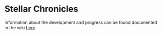 ﻿# Stellar Chronicles

Information about the development and progress can be found documented in the wiki [here](https://github.com/jwong65/Stellar-Chronicles/wiki).
